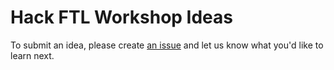 # Hack FTL Workshop Ideas
To submit an idea, please create [an issue](https://github.com/hackftl/ideas/issues) and let us know what you'd like to learn next.
